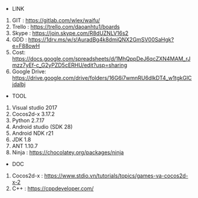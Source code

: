 * LINK 
1.  GIT : https://gitlab.com/wlex/waifu/
2.  Trello : https://trello.com/daoanhtu1/boards
3.  Skype : https://join.skype.com/R8dUZNLV16s2
4.  GDD : https://1drv.ms/w/s!AuradBg4k8dmiQNX2GmSV00SaHgk?e=F88owH
5.  Cost: https://docs.google.com/spreadsheets/d/1MhQppDeJ6qcZXN4MAM_rJmzz7yEf-c_G2yPZD5cERHU/edit?usp=sharing
6.  Google Drive: https://drive.google.com/drive/folders/16G6i7wmnRU6dlkDT4_w1tgkGlCjdalbj

* TOOL 
1.  Visual studio 2017
2.  Cocos2d-x 3.17.2
3.  Python 2.7.17
4.  Android studio (SDK 28)
5.  Android NDK r21
6.  JDK 1.8
7.  ANT 1.10.7
8.  Ninja : https://chocolatey.org/packages/ninja

* DOC 
1.  Cocos2d-x : https://www.stdio.vn/tutorials/topics/games-va-cocos2d-x-2
2.  C++ : https://cppdeveloper.com/